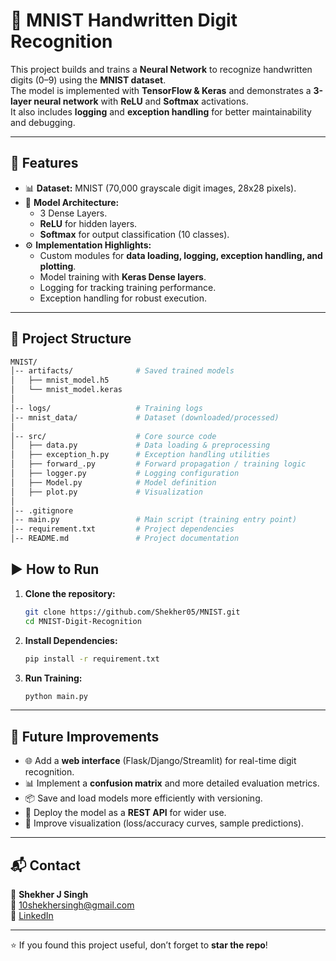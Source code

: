 # 📝 MNIST Handwritten Digit Recognition  

This project builds and trains a **Neural Network** to recognize handwritten digits (0–9) using the **MNIST dataset**.  
The model is implemented with **TensorFlow & Keras** and demonstrates a **3-layer neural network** with **ReLU** and **Softmax** activations.  
It also includes **logging** and **exception handling** for better maintainability and debugging.  

---

## 🚀 Features  
- 📊 **Dataset:** MNIST (70,000 grayscale digit images, 28x28 pixels).  
- 🧠 **Model Architecture:**  
  - 3 Dense Layers.  
  - **ReLU** for hidden layers.  
  - **Softmax** for output classification (10 classes).  
- ⚙️ **Implementation Highlights:**  
  - Custom modules for **data loading, logging, exception handling, and plotting**.  
  - Model training with **Keras Dense layers**.  
  - Logging for tracking training performance.  
  - Exception handling for robust execution.  

---

## 📂 Project Structure  
```bash
MNIST/
│-- artifacts/              # Saved trained models
│   ├── mnist_model.h5
│   └── mnist_model.keras
│
│-- logs/                   # Training logs
│-- mnist_data/             # Dataset (downloaded/processed)
│
│-- src/                    # Core source code
│   ├── data.py             # Data loading & preprocessing
│   ├── exception_h.py      # Exception handling utilities
│   ├── forward_.py         # Forward propagation / training logic
│   ├── logger.py           # Logging configuration
│   ├── Model.py            # Model definition
│   ├── plot.py             # Visualization 
│
│-- .gitignore
│-- main.py                 # Main script (training entry point)
│-- requirement.txt         # Project dependencies
│-- README.md               # Project documentation

```
## ▶️ How to Run  

1. **Clone the repository:**  
   ```bash
   git clone https://github.com/Shekher05/MNIST.git
   cd MNIST-Digit-Recognition
   ```

2. **Install Dependencies:**
   ```bash
   pip install -r requirement.txt
   ```

3. **Run Training:**
   ```bash
   python main.py
   ```
---

## 🔮 Future Improvements  
- 🌐 Add a **web interface** (Flask/Django/Streamlit) for real-time digit recognition.  
- 📊 Implement a **confusion matrix** and more detailed evaluation metrics.  
- 📦 Save and load models more efficiently with versioning.  
- 🚀 Deploy the model as a **REST API** for wider use.  
- 🎨 Improve visualization (loss/accuracy curves, sample predictions).  

---

## 📬 Contact  
👤 **Shekher J Singh**  
📧 [10shekhersingh@gmail.com](mailto:10shekhersingh@gmail.com)  
🔗 [LinkedIn](https://www.linkedin.com/in/shekher-j-singh-277912277/)  

---

⭐ If you found this project useful, don’t forget to **star the repo**!  



